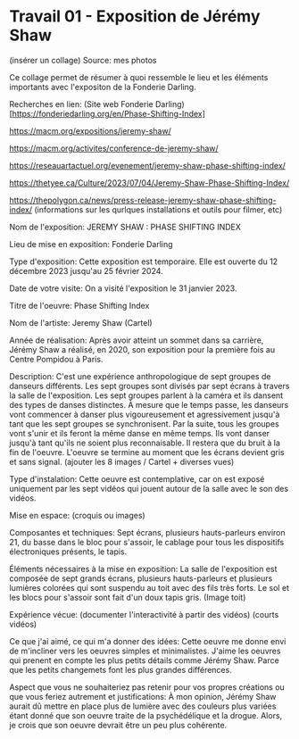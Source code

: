 # Travail 01 - Exposition de Jérémy Shaw

(insérer un collage)
Source: mes photos


Ce collage permet de résumer à quoi ressemble le lieu et les éléments importants avec l'expositon de la Fonderie Darling.

Recherches en lien: (Site web Fonderie Darling)[https://fonderiedarling.org/en/Phase-Shifting-Index]

https://macm.org/expositions/jeremy-shaw/

https://macm.org/activites/conference-de-jeremy-shaw/

https://reseauartactuel.org/evenement/jeremy-shaw-phase-shifting-index/

https://thetyee.ca/Culture/2023/07/04/Jeremy-Shaw-Phase-Shifting-Index/

https://thepolygon.ca/news/press-release-jeremy-shaw-phase-shifting-index/ (informations sur les qurlques installations et outils pour filmer, etc)



Nom de l'exposition: JEREMY SHAW : PHASE SHIFTING INDEX

Lieu de mise en exposition: Fonderie Darling

Type d'exposition: Cette exposition est temporaire. Elle est ouverte du 12 décembre 2023 jusqu'au 25 février 2024.

Date de votre visite: On a visité l'exposition le 31 janvier 2023.

Titre de l'oeuvre: Phase Shifting Index

Nom de l'artiste: Jeremy Shaw (Cartel)

Année de réalisation: Après avoir atteint un sommet dans sa carrière, Jérémy Shaw a réalisé, en 2020, son exposition pour la première fois au Centre Pompidou à Paris.

Description: C'est une expérience anthropologique de sept groupes de danseurs différents. Les sept groupes sont divisés par sept écrans à travers la salle de l'exposition. Les sept groupes parlent à la caméra et ils dansent des types de danses distinctes. À mesure que le temps passe, les danseurs vont commencer à danser plus vigoureusement et agressivement jusqu'à tant que les sept groupes se synchronisent. Par la suite, tous les groupes vont s'unir et ils feront la même danse en même temps. Ils vont danser jusqu'à tant qu'ils ne soient plus reconnaisable. Il restera que du bruit à la fin de l'oeuvre. L'oeuvre se termine au moment que les écrans devient gris et sans signal. (ajouter les 8 images / Cartel + diverses vues)

Type d'instalation: Cette oeuvre est contemplative, car on est exposé uniquement par les sept vidéos qui jouent autour de la salle avec le son des vidéos.

Mise en espace: (croquis ou images)

Composantes et techniques: Sept écrans, plusieurs hauts-parleurs environ 21, du basse dans le bloc pour s'assoir, le cablage pour tous les dispositifs électroniques présents, le tapis.

Éléments nécessaires à la mise en exposition: La salle de l'exposition est composée de sept grands écrans, plusieurs hauts-parleurs et plusieurs lumières colorées qui sont suspendu au toit avec des fils très forts. Le sol et les blocs pour s'assoir sont fait d'un doux tapis gris. (Image toit)

Expérience vécue: (documenter l'interactivité à partir des vidéos) (courts vidéos)

Ce que j'ai aimé, ce qui m'a donner des idées: Cette oeuvre me donne envi de m'incliner vers les oeuvres simples et minimalistes. J'aime les oeuvres qui prenent en compte les plus petits détails comme Jérémy Shaw. Parce que les petits changemets font les plus grandes différences.

Aspect que vous ne souhaiteriez pas retenir pour vos propres créations ou que vous feriez autrement et justifications: À mon opinion, Jérémy Shaw aurait dû mettre en place plus de lumière avec des couleurs plus variées étant donné que son oeuvre traite de la psychédélique et la drogue. Alors, je crois que son oeuvre devrait être un peu plus cohérente.



